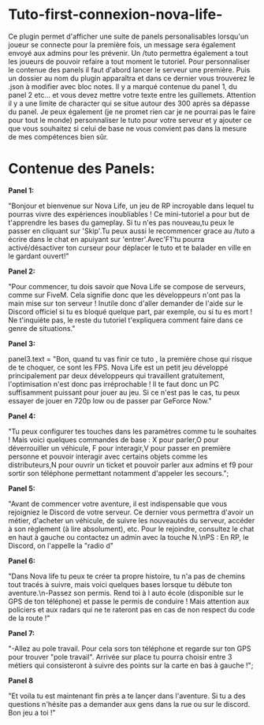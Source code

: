 # Tuto-first-connexion-nova-life-
Ce plugin permet d'afficher une suite de panels personalisables lorsqu'un joueur se connecte pour la première fois, un message sera également envoyé aux admins pour les prévenir. Un /tuto permettra également a tout les joueurs de pouvoir refaire a tout moment le tutoriel. Pour personnaliser le contenue des panels il faut d'abord lancer le serveur une première. Puis un dossier au nom du plugin apparaîtra et dans ce dernier vous trouverez le .json à modifier avec bloc notes. Il y a marqué contenue du panel 1, du panel 2 etc... et vous devez mettre votre texte entre les guillemets. Attention il y a une limite de character qui se situe autour des 300 après sa dépasse du panel.
Je peux également (je ne promet rien car je ne pourrai pas le faire pour tout le monde) personnaliser le tuto pour votre serveur et y ajouter ce que vous souhaitez si celui de base ne vous convient pas dans la mesure de mes compétences bien sûr.

# Contenue des Panels:

**Panel 1:**

"Bonjour et bienvenue sur Nova Life, un jeu de RP incroyable dans lequel tu pourras vivre des expériences inoubliables ! Ce mini-tutoriel a pour but de t'apprendre les bases du gameplay. Si tu n'es pas nouveau,tu peux le passer en cliquant sur 'Skip'.Tu peux aussi le recommencer grace au /tuto a écrire dans le chat en apuiyant sur 'entrer'.Avec'F1'tu pourra activé/désactiver ton curseur pour déplacer le tuto et te balader en ville en le gardant ouvert!"

**Panel 2:**

"Pour commencer, tu dois savoir que Nova Life se compose de serveurs, comme sur FiveM. Cela signifie donc que les développeurs n'ont pas la main mise sur ton serveur ! Inutile donc d'aller demander de l'aide sur le Discord officiel si tu es bloqué quelque part, par exemple, ou si tu es mort ! Ne t'inquiète pas, le reste du tutoriel t'expliquera comment faire dans ce genre de situations."

**Panel 3:**

panel3.text = "Bon, quand tu vas finir ce tuto , la première chose qui risque de te choquer, ce sont les FPS. Nova Life est un petit jeu développé principalement par deux développeurs qui travaillent gratuitement, l'optimisation n'est donc pas irréprochable ! Il te faut donc un PC suffisamment puissant pour jouer au jeu. Si ce n'est pas le cas, tu peux essayer de jouer en 720p low ou de passer par GeForce Now."

**Panel 4:**

"Tu peux configurer tes touches dans les paramètres comme tu le souhaites ! Mais voici quelques commandes de base : X pour parler,O pour déverrouiller un véhicule, F pour interagir,V pour passer en première personne et pouvoir interagir avec certains objets comme les distributeurs,N pour ouvrir un ticket et pouvoir parler aux admins et f9 pour sortir son téléphone permettant notamment d'appeler les secours.";

**Panel 5:**

 "Avant de commencer votre aventure, il est indispensable que vous rejoigniez le Discord de votre serveur. Ce dernier vous permettra d'avoir un métier, d'acheter un véhicule, de suivre les nouveautés du serveur, accéder à son règlement (à lire absolument), etc. Pour le rejoindre, consultez le chat en haut à gauche ou contactez un admin avec la touche N.\nPS : En RP, le Discord, on l'appelle la \"radio d\"
 
**Panel 6:**

"Dans Nova life tu peux te créer ta propre histoire, tu n'a pas de chemins tout tracés à suivre, mais voici quelques bases lorsque tu débute ton aventure.\n-Passez son permis. Rend toi à l auto école (disponible sur le GPS de ton téléphone) et passe le permis de conduire ! Mais attention aux policiers et aux radars qui ne te rateront pas en cas de non respect du code de la route !"

**Panel 7:**

"-Allez au pole travail. Pour cela sors ton téléphone et regarde sur ton GPS pour trouver \"pole travail\". Arrivée sur place tu pourra choisir entre 3 métiers qui consisteront à suivre des points sur la carte en bas à gauche !";

**Panel 8**

 "Et voila tu est maintenant fin près a te lançer dans l'aventure. Si tu a des questions n'hésite pas a demander aux gens dans la rue ou sur le discord. Bon jeu a toi !"


